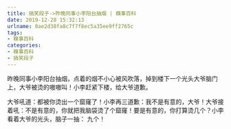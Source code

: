 ```yaml
---
title: 搞笑段子->昨晚同事小李阳台抽烟 | 糗事百科
date: 2019-12-28 15:32:13
urlname: 0ae2d38fa8c7f7f8ec5a35ee9ff2765c
tags: 
- 糗事百科
categories:
- 糗事百科
- 搞笑段子
---
```

昨晚同事小李阳台抽烟，点着的烟不小心被风吹落，掉到楼下一个光头大爷脑门上，大爷被烫的嗷嗷叫！小李赶紧下楼，给大爷道歉。

大爷吼道：都被你烫出一个窟窿了！小李再三道歉：我不是有意的，大爷！大爷接着吼：不是有意的，你就把我脑袋烫了个窟窿！要是有意的，你打算烫几个？小李看着大爷的光头，脑子一抽：      九个！


